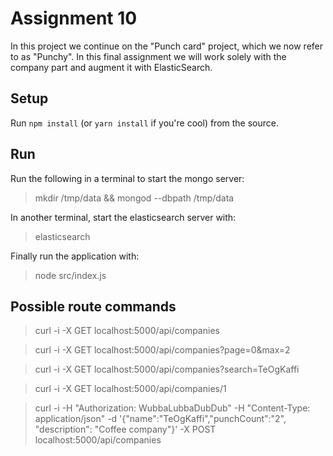 # Assignment 10
In this project we continue on the "Punch card" project, which we now refer to as "Punchy". In this final assignment we will work solely with the company part and augment it with ElasticSearch. 

## Setup
Run `npm install` (or `yarn install` if you're cool) from the source.

## Run
Run the following in a terminal to start the mongo server:
> mkdir /tmp/data && mongod --dbpath /tmp/data <br/>

In another terminal, start the elasticsearch server with:
> elasticsearch

Finally run the application with:
> node src/index.js

## Possible route commands
> curl -i -X GET localhost:5000/api/companies

> curl -i -X GET localhost:5000/api/companies?page=0&max=2

> curl -i -X GET localhost:5000/api/companies?search=TeOgKaffi

> curl -i -X GET localhost:5000/api/companies/1

> curl -i -H "Authorization: WubbaLubbaDubDub" -H "Content-Type: application/json" -d '{"name":"TeOgKaffi","punchCount":"2", "description": "Coffee company"}' -X POST localhost:5000/api/companies
